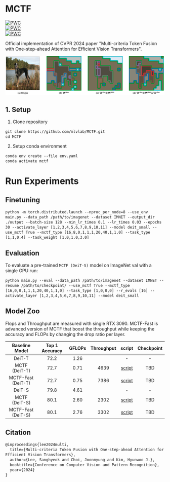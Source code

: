 # MCTF

[![PWC](https://img.shields.io/endpoint.svg?url=https://paperswithcode.com/badge/multi-criteria-token-fusion-with-one-step/efficient-vits-on-imagenet-1k-with-deit-s)](https://paperswithcode.com/sota/efficient-vits-on-imagenet-1k-with-deit-s?p=multi-criteria-token-fusion-with-one-step)  
[![PWC](https://img.shields.io/endpoint.svg?url=https://paperswithcode.com/badge/multi-criteria-token-fusion-with-one-step/efficient-vits-on-imagenet-1k-with-deit-t)](https://paperswithcode.com/sota/efficient-vits-on-imagenet-1k-with-deit-t?p=multi-criteria-token-fusion-with-one-step)  
[![PWC](https://img.shields.io/endpoint.svg?url=https://paperswithcode.com/badge/multi-criteria-token-fusion-with-one-step/efficient-vits-on-imagenet-1k-with-lv-vit-s)](https://paperswithcode.com/sota/efficient-vits-on-imagenet-1k-with-lv-vit-s?p=multi-criteria-token-fusion-with-one-step)  

Official implementation of CVPR 2024 paper "Multi-criteria Token Fusion with One-step-ahead Attention for Efficient Vision Transformers".

![MCTF Figure](img/concept_art.png)

## 1. Setup 
1. Clone repository
```
git clone https://github.com/mlvlab/MCTF.git
cd MCTF
```

2. Setup conda environment
```
conda env create --file env.yaml
conda activate mctf
```

# Run Experiments
## Finetuning
```
python -m torch.distributed.launch --nproc_per_node=8 --use_env main.py --data_path /path/to/imagenet --dataset IMNET --output_dir ./output --batch-size 128 --min_lr_times 0.1 --lr_times 0.03 --epochs 30 --activate_layer [1,2,3,4,5,6,7,8,9,10,11] --model deit_small --use_mctf True --mctf_type [16,8,0,1,1,1,20,40,1,1,0] --task_type [1,1,0.4] --task_weight [1.0,1.0,3.0] 
```

## Evaluation
To evaluate a pre-trained `MCTF (DeiT-S)` model on ImageNet val with a single GPU run:
```
python main.py --eval --data_path /path/to/imagenet --dataset IMNET --resume /path/to/checkpoint/ --use_mctf True --mctf_type [16,0,0,1,1,1,20,40,1,1,0] --task_type [1,0,0,0] --r_evals [16] --activate_layer [1,2,3,4,5,6,7,8,9,10,11] --model deit_small
```

## Model Zoo
Flops and Throughput are measured with single RTX 3090.
MCTF-Fast is advanced version of MCTF that boost the throughput while keeping the accuracy and FLOPs by changing the drop ratio per layer.


|   Baseline Model   | Top 1 Accuracy | GFLOPs | Throughput |                  script                  | Checkpoint |
|:------------------:|:--------------:|:------:|:----------:|:----------------------------------------:|:----------:|
|       DeiT-T       |      72.2      |  1.26  |            |                    -                     |     -      |
|   MCTF (DeiT-T)    |      72.7      |  0.71  |    4639    |   [script](./run/eval_deit_t_mctf.sh)    |    TBD     |
| MCTF-Fast (DeiT-T) |      72.7      |  0.75  |    7386    | [script](./run/eval_deit_t_mctf_fast.sh) |    TBD     | 
|       DeiT-S       |      79.8      |  4.61  |            |                    -                     |     -      | 
|   MCTF (DeiT-S)    |      80.1      |  2.60  |    2302    |   [script](./run/eval_deit_s_mctf.sh)    |    TBD     |
| MCTF-Fast (DeiT-S) |      80.1      |  2.76  |    3302    | [script](./run/eval_deit_s_mctf_fast.sh) |    TBD     |


## Citation
```
@inproceedings{lee2024multi,
  title={Multi-criteria Token Fusion with One-step-ahead Attention for Efficient Vision Transformers},
  author={Lee, Sanghyeok and Choi, Joonmyung and Kim, Hyunwoo J.},
  booktitle={Conference on Computer Vision and Pattern Recognition},
  year={2024}
}
```
